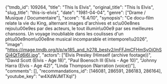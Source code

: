 {"tmdb_id": 109264, "title": "This Is Elvis", "original_title": "This Is Elvis", "slug_title": "this-is-elvis", "date": "1981-04-04", "genre": ["Drame / Musique / Documentaire"], "score": "6.4/10", "synopsis": "Ce docu-film relate la vie du King, alternant images d'archives et sc\u00e8nes rejou\u00e9es par des acteurs, le tout illumin\u00e9 par ses meilleures chansons. Un voyage inoubliable dans les coulisses d'un ph\u00e9nom\u00e8ne musical incomparable et intemporel\u2026", "image": "https://image.tmdb.org/t/p/w185_and_h278_bestv2/mFFJmCFHmSyOiOhSQi4QtTd6i6I.jpg", "actors": ["Elvis Presley (Himself (archive footage))", "David Scott (Elvis - Age 18)", "Paul Boensch III (Elvis - Age 10)", "Johnny Harra (Elvis - Age 42)", "Linda Thompson (Narration (voice))"], "comments": [], "recommandations_id": [146081, 286591, 286183, 286164], "youtube_key": "w4XdWJMTXqI"}